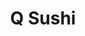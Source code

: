 ---
layout: place
title: "Q Sushi"
permalink: /california/westlake-village/q-sushi.html
stateAbbr: CA
stateName: California
cityName: Westlake Village
seo:
  name: "Q Sushi"
  type: Restaurant
  links: null
description: "Q Sushi serves delicious sushi in Westlake Village, California. Try fresh Japanese dishes for a great dining experience. "
place_id: ChIJs9QTQWwk6IARZiMs-PYB__8
photos:
  - name: >-
      places/ChIJs9QTQWwk6IARZiMs-PYB__8/photos/AeeoHcJ9xK90_GV7se2Zf1ooKy_3t7Yx-ThJY6TkuwU2V3VbzlSIPhLHh1Uj1BpoppyHTDqSiws0cYktpvr0419Knt9ouKfMoKdGS1YivxqhU69wvgrUyvr7rQiKXbHZ4Wm-LnHBvgZFT-SN7K6Nhg_TQmLmNb-GEJ02OFFJSdZe1XRCeU63WHT82oyKnfRE7z58-pKLcumwDqR5ZQ4hQ1vdZ-HjkKAsZDHDaDcm_zCeIy5QuHXVAAIH0DoAww0pcJcc27plxbetB0adu8SDAQrUK7fxCeREzB7pJQ0F5fjqNMaLaQ
    widthPx: 1465
    heightPx: 762
    authorAttributions:
      - displayName: Q Sushi
        uri: https://maps.google.com/maps/contrib/106515927217982896565
        photoUri: >-
          https://lh3.googleusercontent.com/a-/ALV-UjVWlKc8WBlAagcAt5QXgf_8n1Tjk7G5HWCo3OmIRDfkcwDbPM0=s100-p-k-no-mo
    flagContentUri: >-
      https://www.google.com/local/imagery/report/?cb_client=maps_api_places.places_api&image_key=!1e10!2sAF1QipPjYqc1IYkt3Pq8kNU0gi18HwNGNdJauXle6Z2a&hl=en-US
    googleMapsUri: >-
      https://www.google.com/maps/place//data=!3m4!1e2!3m2!1sAF1QipPjYqc1IYkt3Pq8kNU0gi18HwNGNdJauXle6Z2a!2e10!4m2!3m1!1s0x80e8246c4113d4b3:0xffff01f6f82c2366
  - name: >-
      places/ChIJs9QTQWwk6IARZiMs-PYB__8/photos/AeeoHcLSlWHetpiqEkDqsT4jNnnU0Z-jWzEfVOhm9XxssaBpvqA8BtRSQne25OohDvVzZdCoQuqUPVT-IqZwel83OOMLbEWoRCsR6CPrDS7hbeSb3mVlm6UeNxiV6jYo-XBRhGLRjR_rrShLCqKzDJ9ZszrNDN-hcSqeADxivcDk9OgmSmBoKC0t5e4Pwl6OjM9QEXs0HtQf9rwLTzU1X0-Eeu9Bj304sSxRV-wAtE3SkB1QGaT26t-UkW1YQa9qyMbR3Ivf0_patIfLgDKLfnu4THr5YxHCRE2JmfjGn6VHyvBLpQ
    widthPx: 1080
    heightPx: 608
    authorAttributions:
      - displayName: Q Sushi
        uri: https://maps.google.com/maps/contrib/106515927217982896565
        photoUri: >-
          https://lh3.googleusercontent.com/a-/ALV-UjVWlKc8WBlAagcAt5QXgf_8n1Tjk7G5HWCo3OmIRDfkcwDbPM0=s100-p-k-no-mo
    flagContentUri: >-
      https://www.google.com/local/imagery/report/?cb_client=maps_api_places.places_api&image_key=!1e10!2sAF1QipNz4OQrdfvoqdWwxnHq2YxeN9HOEHc53CYo5UBa&hl=en-US
    googleMapsUri: >-
      https://www.google.com/maps/place//data=!3m4!1e2!3m2!1sAF1QipNz4OQrdfvoqdWwxnHq2YxeN9HOEHc53CYo5UBa!2e10!4m2!3m1!1s0x80e8246c4113d4b3:0xffff01f6f82c2366
  - name: >-
      places/ChIJs9QTQWwk6IARZiMs-PYB__8/photos/AeeoHcLvO7NaR5p3wVc_2GMM9BMZC1DJRdRu8BgM_kdvScu4Hpyh1UDwQ-JQrILyRT7itCVtvefiECeMfPwaJEaG40e91cC9MggOqLXAefsG0hlDqPEZUjWXFYv6XQa0k7yVuTM6ffMYgRxQi7ovdqLSpZS3Qj22XsfJFGCpNJLbAxuvgKH_OW-FG0jt79TONjSoXxP_3E7_nqLALiW_c_rgin_LpP3lKBwbE_RKKL233DkYz0-KtYgyd9ZoJk3W006NK53B6_lipJpOCxjbG33gEHpRLAJKw0HMdvkNepAHCZiOCmmIGnVE0PtTByuZmN-tuoJsmh6lNnjPUm6Nlt9JWiXl49wLUhq0n22AHXQr53y9BguNIXm8StVEmfgcN1LNn8V-po44OoaSeKWNbT8r5UCGZTYEfOibwWJNY2G0KVb6aA
    widthPx: 4000
    heightPx: 3000
    authorAttributions:
      - displayName: Linda B
        uri: https://maps.google.com/maps/contrib/108856692582322218507
        photoUri: >-
          https://lh3.googleusercontent.com/a/ACg8ocKxf1Z7-oyzYRwzaR8NXboYMnpDhMQVH7wJYqeXkK8oSj4dCA=s100-p-k-no-mo
    flagContentUri: >-
      https://www.google.com/local/imagery/report/?cb_client=maps_api_places.places_api&image_key=!1e10!2sCIHM0ogKEICAgMDw-9yGJw&hl=en-US
    googleMapsUri: >-
      https://www.google.com/maps/place//data=!3m4!1e2!3m2!1sCIHM0ogKEICAgMDw-9yGJw!2e10!4m2!3m1!1s0x80e8246c4113d4b3:0xffff01f6f82c2366
  - name: >-
      places/ChIJs9QTQWwk6IARZiMs-PYB__8/photos/AeeoHcKV2fZ1ZGr1vMs7aWDe94CQIfbcqLL1xIJ23TWdr5Wef8bTQXibxWExn7gZgsVvWQqD-AGx0_a47J3CV-NhEd5T_Xlpct2SHiKvCrTHI-ucnB2618PGK_gPTgEmBQElIvwn-AIKRn1t8t4KNuPdnXh9GKjYQ0782cDKeZk1Bl5_6HpUzWigyQwtrsPBnMtiBbmAiwknTO5Neeuu_tmqJdBniV34oowVoz0n-KqZJBKvgmLWsMcHyqiWR6YqZKzaGoxh3mpzOM4YuMN5p_OK6eM1zNuNrOQ8ThGQRslCOr3ePA
    widthPx: 1732
    heightPx: 1097
    authorAttributions:
      - displayName: Q Sushi
        uri: https://maps.google.com/maps/contrib/106515927217982896565
        photoUri: >-
          https://lh3.googleusercontent.com/a-/ALV-UjVWlKc8WBlAagcAt5QXgf_8n1Tjk7G5HWCo3OmIRDfkcwDbPM0=s100-p-k-no-mo
    flagContentUri: >-
      https://www.google.com/local/imagery/report/?cb_client=maps_api_places.places_api&image_key=!1e10!2sAF1QipO1IKr3wwolX1I0VqrI-mUgaC9Ba8qUA46jHs9w&hl=en-US
    googleMapsUri: >-
      https://www.google.com/maps/place//data=!3m4!1e2!3m2!1sAF1QipO1IKr3wwolX1I0VqrI-mUgaC9Ba8qUA46jHs9w!2e10!4m2!3m1!1s0x80e8246c4113d4b3:0xffff01f6f82c2366
  - name: >-
      places/ChIJs9QTQWwk6IARZiMs-PYB__8/photos/AeeoHcJbOMaDjyv7TVmFtQTcT4AsmmoV3nUeWWKVDl8o8NCXbghOQJw2lAZiE9-SpOhgqUAhNwD5juFYQeq8iUJt2SrzebOhgW1O-jZJDIpadO3WFiEbmnXnQ_7iTEz-mBH2nrVXBxclOtrSpdPiqBlxqmVW2pR9Iq2kUqu6uaVnMbB4AeqYeeT0jY0d8jkJ0BMFnTHEjextkaYqeCB4Bj56u7Jc9wqtlA3L7qWZJc_2YfFBCGNDcNa4NsL-VbRUC_yppveI2_0T1e2YgV8X5nEr0hCmgE1Rj-9h36k4xItSTW4TNz0ny27OxaGfchs_RhMN62sTBbfj6iMglnVf1rFFZCSW-dDH8v5t0-k6XGjidPORK3NI73RtFrd5Gxvfr5PkBXtJTix3tCPEBHGXbhvg1ovmgEzkifI57Kj-RZnAtV901pY
    widthPx: 3472
    heightPx: 4624
    authorAttributions:
      - displayName: Zach Roper
        uri: https://maps.google.com/maps/contrib/101869921453088933168
        photoUri: >-
          https://lh3.googleusercontent.com/a-/ALV-UjXljtsJNxovxdvnlNY29jTydbVIQW4A9e3llCsel2f86OI3qxe2eQ=s100-p-k-no-mo
    flagContentUri: >-
      https://www.google.com/local/imagery/report/?cb_client=maps_api_places.places_api&image_key=!1e10!2sCIHM0ogKEICAgICjnJGUgQE&hl=en-US
    googleMapsUri: >-
      https://www.google.com/maps/place//data=!3m4!1e2!3m2!1sCIHM0ogKEICAgICjnJGUgQE!2e10!4m2!3m1!1s0x80e8246c4113d4b3:0xffff01f6f82c2366
  - name: >-
      places/ChIJs9QTQWwk6IARZiMs-PYB__8/photos/AeeoHcKx90mXsenM903DxebqlW8k7oQN2BtVvqqvveK_Mc27qMDIiQEFC3CVlcM6JjVacdK9Q3pTitTLpVEfRWR6xV6VIsqijPcnsBy0HrX556JEXPEHt3hJ-oGFIJGt-dI8-uJ9jFvowaBdSrfiyjtg-XMj618namjQjsZKuGdca3e8-oc_7rCq2ktUEnItT1_lKkTXwYE03XuH1vPfyj90zjCUmXUdaIsuaoA5UdytEEaV5awrqA4-EALW1VfeRqUlhtNUjlgOWVszOVnKruAjX18yvwtq6B-gj8WvWAjViXj_RkDEJ_hrd1I3Cd0PzS1hcYBhGuMiV-I1KdUKXWCRT_Z8sDTkdGyGZOXbrpJpoCaEcmzMFS8miOn2ToANjBM9k7mVR0GBwi2f5rpF6WGsDxJuRSbwus7EZIGjdDjiyr8
    widthPx: 4000
    heightPx: 3000
    authorAttributions:
      - displayName: Sammy Hoang
        uri: https://maps.google.com/maps/contrib/116690437030063471885
        photoUri: >-
          https://lh3.googleusercontent.com/a-/ALV-UjWzTv0CtwyR3a6ATkN9TRBCesaTw3Mdpn3Sjzk721OI_bFjHGqS=s100-p-k-no-mo
    flagContentUri: >-
      https://www.google.com/local/imagery/report/?cb_client=maps_api_places.places_api&image_key=!1e10!2sCIHM0ogKEICAgICO2bClTQ&hl=en-US
    googleMapsUri: >-
      https://www.google.com/maps/place//data=!3m4!1e2!3m2!1sCIHM0ogKEICAgICO2bClTQ!2e10!4m2!3m1!1s0x80e8246c4113d4b3:0xffff01f6f82c2366
  - name: >-
      places/ChIJs9QTQWwk6IARZiMs-PYB__8/photos/AeeoHcIWe5mIN8BytRdjkywcfhR8lsfVaUtE2AQ49dzle_2J4SWgxhcxsmIINr3Z-Pp9XB_pf0tDreFrie9IsS3zisRZkqz0pLDZhSLVDS62EWDwbeJ4L1kpvN6oTSMBZ_7xFkA89YpLBCUk_W9e9k2nt4BbCZuUoZDUKVyJjuBmrZO4F_isbjWP_nZCvpbkHEyC2xuXxHWF553b7_BzP2NOPZmi2A8oXrqfqT-SXWHWrsFQTauUUOwT-gWwARvSqAowqHD_4PwQPyV_RyFv-Zwf7w5mL7M_oR8OEjHZrBO4QU2ak0WRZ2xPVe8kq8ThRX1EA7JGZD5D88r3i_0FHM3iepFkPnerwvYgbx-qa75hRHfY7J5JfaKXlgN8ERu692FjfbPBKxR_I7DjaC7jvBRGfskcGhnkcBNyxgNeTQp7ep-8fw
    widthPx: 3024
    heightPx: 4032
    authorAttributions:
      - displayName: ME Q
        uri: https://maps.google.com/maps/contrib/115363976948715593511
        photoUri: >-
          https://lh3.googleusercontent.com/a-/ALV-UjUallMtPEXIOIB7xC2UVqny77uZRUoWC0uijLs69I0bDq67ePdK=s100-p-k-no-mo
    flagContentUri: >-
      https://www.google.com/local/imagery/report/?cb_client=maps_api_places.places_api&image_key=!1e10!2sCIHM0ogKEICAgICFs7eKBw&hl=en-US
    googleMapsUri: >-
      https://www.google.com/maps/place//data=!3m4!1e2!3m2!1sCIHM0ogKEICAgICFs7eKBw!2e10!4m2!3m1!1s0x80e8246c4113d4b3:0xffff01f6f82c2366
  - name: >-
      places/ChIJs9QTQWwk6IARZiMs-PYB__8/photos/AeeoHcJWclvPztzDF06liLaYAHwdXNcDtWzhfY6MyAhhEKmHY1-thQr4dKF60dERZWoA9l-E1y25TFAnrK3p9I6m55cx8a1XYZ5SrtuKxAHnuC2PqUsJgvfTnTrGp2NnuwxKWuT62vlXQXYMcbbR6d6BAftHC9aBPvhOVIzZClNDb4KN7W3yMYde5osGKn9MUnR-k5aFsIBXhOEqgxaRo_TH_Dq4ta8olp-9hQh-FYg-cNVs-EvjjRnnOzv12Lk9r-IkgNu7pZERmxsCWooKfN5msY3VYSkqfpkQNBbqSIzRPWLG2Ltj5Nv-eb9XX-rDCr82VH7wyFqAVzJSFeASatJ99tMxJmTmuoGRSGf_IOCKCdDRWb9n1PduJpqb3WGeYHuIE20G_cX694mXneO1lSrg3jQXAWZZf237nDYnfidQXXc
    widthPx: 3000
    heightPx: 4000
    authorAttributions:
      - displayName: Sammy Hoang
        uri: https://maps.google.com/maps/contrib/116690437030063471885
        photoUri: >-
          https://lh3.googleusercontent.com/a-/ALV-UjWzTv0CtwyR3a6ATkN9TRBCesaTw3Mdpn3Sjzk721OI_bFjHGqS=s100-p-k-no-mo
    flagContentUri: >-
      https://www.google.com/local/imagery/report/?cb_client=maps_api_places.places_api&image_key=!1e10!2sCIHM0ogKEICAgIC1kdnfBw&hl=en-US
    googleMapsUri: >-
      https://www.google.com/maps/place//data=!3m4!1e2!3m2!1sCIHM0ogKEICAgIC1kdnfBw!2e10!4m2!3m1!1s0x80e8246c4113d4b3:0xffff01f6f82c2366
  - name: >-
      places/ChIJs9QTQWwk6IARZiMs-PYB__8/photos/AeeoHcI2JG6ZSBC2YvK3kThk6h9lVRGme4TU0Hd4nRo-m5uUIHZ89lhxdirnmZ-2e8qg1OQf48KdAVUa-GLcnVWh360L7EqNoMb8_Hsr0AWWiYetOvqkw70v5VXDszy4NOUFu5zOLkxmMcl0fU4KGO_PPRQz3iUDRE9i05H8AL3GaMHtQQizm-AMsLNCiV9bfPSp8ImBq3QF4RIfHgTOe9_hAGpa4AZK1sDP6Qs8jjo1kp5XWAyUfKYS9XPd3n-NAneL-j9aZ1r1XTL73RtahRmxasxL5Xg6HcFyzP0WOzaLSiXqAlRg4oF24PMR4N0gQe1tZ-0uK6m14riC8E3cKDa-1a8MrZVw2TRwVrCcxpeTyRUiVQuzoUI4to0_Nk9YuB6fJOk_dCkZI_ayrCJ8rJXfowOMj2jHNd0Z6unPFGBlYzDlWA
    widthPx: 2142
    heightPx: 3213
    authorAttributions:
      - displayName: ME Q
        uri: https://maps.google.com/maps/contrib/115363976948715593511
        photoUri: >-
          https://lh3.googleusercontent.com/a-/ALV-UjUallMtPEXIOIB7xC2UVqny77uZRUoWC0uijLs69I0bDq67ePdK=s100-p-k-no-mo
    flagContentUri: >-
      https://www.google.com/local/imagery/report/?cb_client=maps_api_places.places_api&image_key=!1e10!2sCIHM0ogKEICAgICFs7eKOw&hl=en-US
    googleMapsUri: >-
      https://www.google.com/maps/place//data=!3m4!1e2!3m2!1sCIHM0ogKEICAgICFs7eKOw!2e10!4m2!3m1!1s0x80e8246c4113d4b3:0xffff01f6f82c2366
  - name: >-
      places/ChIJs9QTQWwk6IARZiMs-PYB__8/photos/AeeoHcI5j7cLWHJ9qu4yTUawLgK4_Q8pjV_T9giO-Mc5e0ykaDtEMjvu2wRWDR1zCuCAbpkC2Qyp4_N_zcpdBpVyefOXApYi8b_fhb_abmwo31nkGd7SDnQGb0exSs3hBndHCNIkezO5v9khTNs1VlGohSWkQNaVGK-vul3uEGdCyI_begfAxTpID83J4xmXeHMzBacw7BL6n8qW1bTwLoeixgPbm6x4Kb554H6I9TgBtl1-HzbDBWYZvde0kkspY3rwqW0i6-yad7hGJODaxy4g2j8WZFZcgkEJOx6H46tq2F6-r1reMxAo_BMbl56v6SEYIEeYUJiKHRC08acRwxCndeOniYe8HNiAqvFsRFU85hNnuOozd1a-HTXWtYM6TJ0iJKk7c7Rci9yhixes0W-Mm84ba3hkUEnhZNpOgiBW1JI9GzCV
    widthPx: 4000
    heightPx: 3000
    authorAttributions:
      - displayName: Sammy Hoang
        uri: https://maps.google.com/maps/contrib/116690437030063471885
        photoUri: >-
          https://lh3.googleusercontent.com/a-/ALV-UjWzTv0CtwyR3a6ATkN9TRBCesaTw3Mdpn3Sjzk721OI_bFjHGqS=s100-p-k-no-mo
    flagContentUri: >-
      https://www.google.com/local/imagery/report/?cb_client=maps_api_places.places_api&image_key=!1e10!2sCIHM0ogKEICAgICpls33-wE&hl=en-US
    googleMapsUri: >-
      https://www.google.com/maps/place//data=!3m4!1e2!3m2!1sCIHM0ogKEICAgICpls33-wE!2e10!4m2!3m1!1s0x80e8246c4113d4b3:0xffff01f6f82c2366
address: 30770 Russell Ranch Rd ste a, Westlake Village, CA 91362, USA
street: 30770 Russell Ranch Rd ste a
city: Westlake Village
state: CA
zip: '91362'
country: USA
neighborhood: null
latitude: '34.147202'
longitude: '-118.794975'
accessibility_options:
  wheelchairAccessibleParking: true
  wheelchairAccessibleEntrance: true
  wheelchairAccessibleRestroom: true
  wheelchairAccessibleSeating: true
business_status: OPERATIONAL
name: Q Sushi
google_maps_links:
  directionsUri: >-
    https://www.google.com/maps/dir//''/data=!4m7!4m6!1m1!4e2!1m2!1m1!1s0x80e8246c4113d4b3:0xffff01f6f82c2366!3e0
  placeUri: https://maps.google.com/?cid=18446464758970065766
  writeAReviewUri: >-
    https://www.google.com/maps/place//data=!4m3!3m2!1s0x80e8246c4113d4b3:0xffff01f6f82c2366!12e1
  reviewsUri: >-
    https://www.google.com/maps/place//data=!4m4!3m3!1s0x80e8246c4113d4b3:0xffff01f6f82c2366!9m1!1b1
  photosUri: >-
    https://www.google.com/maps/place//data=!4m3!3m2!1s0x80e8246c4113d4b3:0xffff01f6f82c2366!10e5
primary_type: Japanese Restaurant
opening_hours:
  regular: null
  current: null
secondary_opening_hours:
  regular:
    weekdayDescriptions: null
    type: null
  current:
    weekdayDescriptions: null
    type: null
phone: null
price_level: null
price_range: null
rating: null
rating_count: 0
website: null
reviews: null
parking_options: null
payment_options: null
allow_dogs: null
curbside_pickup: null
delivery: null
dine_in: null
good_for_children: null
good_for_groups: null
good_for_sports: null
live_music: null
menu_for_children: null
outdoor_seating: null
reservable: null
restroom: null
serves_beer: null
serves_breakfast: null
serves_brunch: null
serves_cocktails: null
serves_coffee: null
serves_dinner: null
serves_dessert: null
serves_lunch: null
serves_vegetarian_food: null
serves_wine: null
takeout: null
update_category: essentials
summary: null

---